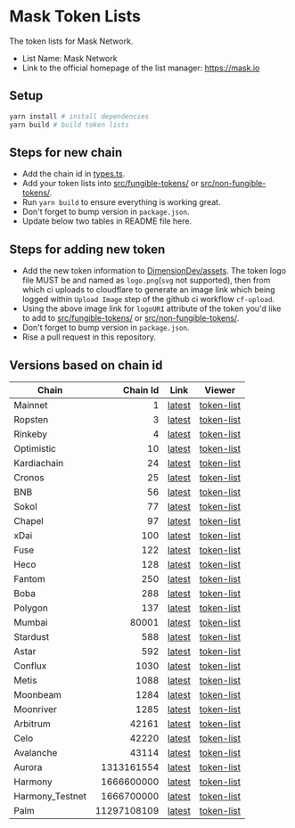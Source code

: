 # Mask Token Lists

The token lists for Mask Network.

- List Name: Mask Network
- Link to the official homepage of the list manager: <https://mask.io>

## Setup

```bash
yarn install # install dependencies
yarn build # build token lists
```

## Steps for new chain

- Add the chain id in [types.ts](src/types.ts).
- Add your token lists into [src/fungible-tokens/](src/fungible-tokens/) or [src/non-fungible-tokens/](src/non-fungible-tokens/).
- Run `yarn build` to ensure everything is working great.
- Don't forget to bump version in `package.json`.
- Update below two tables in README file here.

## Steps for adding new token

- Add the new token information to [DimensionDev/assets](https://github.com/DimensionDev/assets/tree/master/blockchains). The token logo file MUST be and named
  as `logo.png`(`svg` not supported), then from which ci uploads to cloudflare to generate an image link which being logged within `Upload Image` step of the
  github ci workflow `cf-upload`.
- Using the above image link for `logoURI` attribute of the token you'd like to add to [src/fungible-tokens/](src/fungible-tokens/) or
  [src/non-fungible-tokens/](src/non-fungible-tokens/).
- Don't forget to bump version in `package.json`.
- Rise a pull request in this repository.

## Versions based on chain id

<!-- begin versions -->

| Chain           |    Chain Id | Link                           | Viewer                               |
| --------------- | ----------: | ------------------------------ | ------------------------------------ |
| Mainnet         |           1 | [latest][link-mainnet]         | [token-list][viewer-mainnet]         |
| Ropsten         |           3 | [latest][link-ropsten]         | [token-list][viewer-ropsten]         |
| Rinkeby         |           4 | [latest][link-rinkeby]         | [token-list][viewer-rinkeby]         |
| Optimistic      |          10 | [latest][link-optimistic]      | [token-list][viewer-optimistic]      |
| Kardiachain     |          24 | [latest][link-kardiachain]     | [token-list][viewer-kardiachain]     |
| Cronos          |          25 | [latest][link-cronos]          | [token-list][viewer-cronos]          |
| BNB             |          56 | [latest][link-bnb]             | [token-list][viewer-bnb]             |
| Sokol           |          77 | [latest][link-sokol]           | [token-list][viewer-sokol]           |
| Chapel          |          97 | [latest][link-chapel]          | [token-list][viewer-chapel]          |
| xDai            |         100 | [latest][link-xdai]            | [token-list][viewer-xdai]            |
| Fuse            |         122 | [latest][link-fuse]            | [token-list][viewer-fuse]            |
| Heco            |         128 | [latest][link-heco]            | [token-list][viewer-heco]            |
| Fantom          |         250 | [latest][link-fantom]          | [token-list][viewer-fantom]          |
| Boba            |         288 | [latest][link-boba]            | [token-list][viewer-boba]            |
| Polygon         |         137 | [latest][link-polygon]         | [token-list][viewer-polygon]         |
| Mumbai          |       80001 | [latest][link-mumbai]          | [token-list][viewer-mumbai]          |
| Stardust        |         588 | [latest][link-stardust]        | [token-list][viewer-stardust]        |
| Astar           |         592 | [latest][link-astar]           | [token-list][viewer-astar]           |
| Conflux         |        1030 | [latest][link-conflux]         | [token-list][viewer-conflux]         |
| Metis           |        1088 | [latest][link-metis]           | [token-list][viewer-metis]           |
| Moonbeam        |        1284 | [latest][link-moonbeam]        | [token-list][viewer-moonbeam]        |
| Moonriver       |        1285 | [latest][link-moonriver]       | [token-list][viewer-moonriver]       |
| Arbitrum        |       42161 | [latest][link-arbitrum]        | [token-list][viewer-arbitrum]        |
| Celo            |       42220 | [latest][link-celo]            | [token-list][viewer-celo]            |
| Avalanche       |       43114 | [latest][link-avalanche]       | [token-list][viewer-avalanche]       |
| Aurora          |  1313161554 | [latest][link-aurora]          | [token-list][viewer-aurora]          |
| Harmony         |  1666600000 | [latest][link-harmony]         | [token-list][viewer-harmony]         |
| Harmony_Testnet |  1666700000 | [latest][link-harmony_testnet] | [token-list][viewer-harmony_testnet] |
| Palm            | 11297108109 | [latest][link-palm]            | [token-list][viewer-palm]            |

[link-mainnet]: https://tokens.r2d2.to/latest/1/tokens.json
[link-ropsten]: https://tokens.r2d2.to/latest/3/tokens.json
[link-rinkeby]: https://tokens.r2d2.to/latest/4/tokens.json
[link-optimistic]: https://tokens.r2d2.to/latest/10/tokens.json
[link-kardiachain]: https://tokens.r2d2.to/latest/24/tokens.json
[link-cronos]: https://tokens.r2d2.to/latest/25/tokens.json
[link-bnb]: https://tokens.r2d2.to/latest/56/tokens.json
[link-sokol]: https://tokens.r2d2.to/latest/77/tokens.json
[link-chapel]: https://tokens.r2d2.to/latest/97/tokens.json
[link-xdai]: https://tokens.r2d2.to/latest/100/tokens.json
[link-fuse]: https://tokens.r2d2.to/latest/122/tokens.json
[link-heco]: https://tokens.r2d2.to/latest/128/tokens.json
[link-fantom]: https://tokens.r2d2.to/latest/250/tokens.json
[link-boba]: https://tokens.r2d2.to/latest/288/tokens.json
[link-polygon]: https://tokens.r2d2.to/latest/137/tokens.json
[link-mumbai]: https://tokens.r2d2.to/latest/80001/tokens.json
[link-stardust]: https://tokens.r2d2.to/latest/588/tokens.json
[link-astar]: https://tokens.r2d2.to/latest/592/tokens.json
[link-conflux]: https://tokens.r2d2.to/latest/1030/tokens.json
[link-metis]: https://tokens.r2d2.to/latest/1088/tokens.json
[link-moonbeam]: https://tokens.r2d2.to/latest/1284/tokens.json
[link-moonriver]: https://tokens.r2d2.to/latest/1285/tokens.json
[link-arbitrum]: https://tokens.r2d2.to/latest/42161/tokens.json
[link-celo]: https://tokens.r2d2.to/latest/42220/tokens.json
[link-avalanche]: https://tokens.r2d2.to/latest/43114/tokens.json
[link-aurora]: https://tokens.r2d2.to/latest/1313161554/tokens.json
[link-harmony]: https://tokens.r2d2.to/latest/1666600000/tokens.json
[link-harmony_testnet]: https://tokens.r2d2.to/latest/1666700000/tokens.json
[link-palm]: https://tokens.r2d2.to/latest/11297108109/tokens.json
[viewer-mainnet]: https://tokenlists.org/token-list?url=https://tokens.r2d2.to/latest/1/tokens.json
[viewer-ropsten]: https://tokenlists.org/token-list?url=https://tokens.r2d2.to/latest/3/tokens.json
[viewer-rinkeby]: https://tokenlists.org/token-list?url=https://tokens.r2d2.to/latest/4/tokens.json
[viewer-optimistic]: https://tokenlists.org/token-list?url=https://tokens.r2d2.to/latest/10/tokens.json
[viewer-kardiachain]: https://tokenlists.org/token-list?url=https://tokens.r2d2.to/latest/24/tokens.json
[viewer-cronos]: https://tokenlists.org/token-list?url=https://tokens.r2d2.to/latest/25/tokens.json
[viewer-bnb]: https://tokenlists.org/token-list?url=https://tokens.r2d2.to/latest/56/tokens.json
[viewer-sokol]: https://tokenlists.org/token-list?url=https://tokens.r2d2.to/latest/77/tokens.json
[viewer-chapel]: https://tokenlists.org/token-list?url=https://tokens.r2d2.to/latest/97/tokens.json
[viewer-xdai]: https://tokenlists.org/token-list?url=https://tokens.r2d2.to/latest/100/tokens.json
[viewer-fuse]: https://tokenlists.org/token-list?url=https://tokens.r2d2.to/latest/122/tokens.json
[viewer-heco]: https://tokenlists.org/token-list?url=https://tokens.r2d2.to/latest/128/tokens.json
[viewer-fantom]: https://tokenlists.org/token-list?url=https://tokens.r2d2.to/latest/250/tokens.json
[viewer-boba]: https://tokenlists.org/token-list?url=https://tokens.r2d2.to/latest/288/tokens.json
[viewer-polygon]: https://tokenlists.org/token-list?url=https://tokens.r2d2.to/latest/137/tokens.json
[viewer-mumbai]: https://tokenlists.org/token-list?url=https://tokens.r2d2.to/latest/80001/tokens.json
[viewer-stardust]: https://tokenlists.org/token-list?url=https://tokens.r2d2.to/latest/588/tokens.json
[viewer-astar]: https://tokenlists.org/token-list?url=https://tokens.r2d2.to/latest/592/tokens.json
[viewer-conflux]: https://tokenlists.org/token-list?url=https://tokens.r2d2.to/latest/1030/tokens.json
[viewer-metis]: https://tokenlists.org/token-list?url=https://tokens.r2d2.to/latest/1088/tokens.json
[viewer-moonbeam]: https://tokenlists.org/token-list?url=https://tokens.r2d2.to/latest/1284/tokens.json
[viewer-moonriver]: https://tokenlists.org/token-list?url=https://tokens.r2d2.to/latest/1285/tokens.json
[viewer-arbitrum]: https://tokenlists.org/token-list?url=https://tokens.r2d2.to/latest/42161/tokens.json
[viewer-celo]: https://tokenlists.org/token-list?url=https://tokens.r2d2.to/latest/42220/tokens.json
[viewer-avalanche]: https://tokenlists.org/token-list?url=https://tokens.r2d2.to/latest/43114/tokens.json
[viewer-aurora]: https://tokenlists.org/token-list?url=https://tokens.r2d2.to/latest/1313161554/tokens.json
[viewer-harmony]: https://tokenlists.org/token-list?url=https://tokens.r2d2.to/latest/1666600000/tokens.json
[viewer-harmony_testnet]: https://tokenlists.org/token-list?url=https://tokens.r2d2.to/latest/1666700000/tokens.json
[viewer-palm]: https://tokenlists.org/token-list?url=https://tokens.r2d2.to/latest/11297108109/tokens.json

<!-- end versions -->
